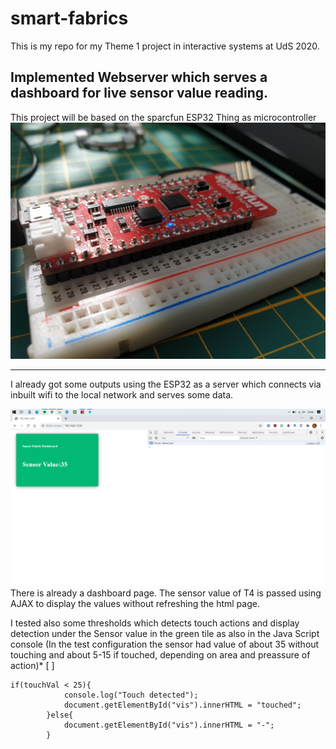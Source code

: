 # smart-fabrics

This is my repo for my Theme 1 project in interactive systems at UdS 2020.

Implemented Webserver which serves a dashboard for live sensor value reading.
---
This project will be based on the sparcfun ESP32 Thing as microcontroller
![alt text](img/esp_3.jpg)

---
I already got some outputs using the ESP32 as a server which connects via inbuilt wifi to the local network and serves some data.

![alt text](img/screen_1.png)
There is already a dashboard page. The sensor value of T4 is passed using AJAX to display the values without refreshing the html page.

I tested also some thresholds which detects touch actions and display detection under the Sensor value in the green tile as also in the Java Script console (In the test configuration the sensor had value of about 35 without touching and about 5-15 if touched, depending on area and preassure of action)* [ ] 
```
if(touchVal < 25){
            console.log("Touch detected");
            document.getElementById("vis").innerHTML = "touched";
        }else{
            document.getElementById("vis").innerHTML = "-";
        }
```
